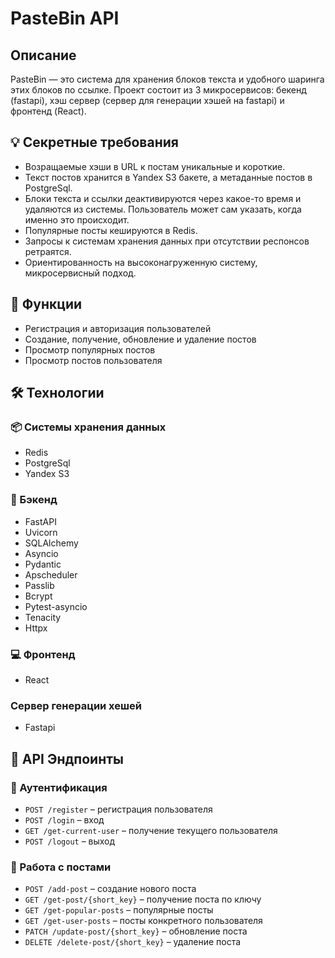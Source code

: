 # PasteBin API

## Описание
PasteBin — это система для хранения блоков текста и удобного шаринга этих блоков 
по ссылке.
Проект состоит из 3 микросервисов: бекенд (fastapi), хэш сервер (сервер для 
генерации хэшей на fastapi) и фронтенд (React).

## 💡 Секретные требования
- Возращаемые хэши в URL к постам уникальные и короткие.
- Текст постов хранится в Yandex S3 бакете, а метаданные постов в  PostgreSql.
- Блоки текста и ссылки деактивируются через какое-то время и удаляются из системы. Пользователь может сам указать, когда именно это происходит.
- Популярные посты кешируются в Redis.
- Запросы к системам хранения данных при отсутствии респонсов ретраятся.
- Ориентированность на высоконагруженную систему, микросервисный подход.

## 📌 Функции
- Регистрация и авторизация пользователей
- Создание, получение, обновление и удаление постов
- Просмотр популярных постов
- Просмотр постов пользователя

## 🛠 Технологии

### 📦 Системы хранения данных
- Redis
- PostgreSql
- Yandex S3

### 📡 Бэкенд
- FastAPI
- Uvicorn
- SQLAlchemy
- Аsyncio
- Pydantic
- Apscheduler
- Passlib
- Bcrypt
- Pytest-asyncio
- Tenacity
- Httpx

### 💻 Фронтенд
- React

### Сервер генерации хешей
- Fastapi

## 🔗 API Эндпоинты

### 📌 Аутентификация
- `POST /register` – регистрация пользователя
- `POST /login` – вход
- `GET /get-current-user` – получение текущего пользователя
- `POST /logout` – выход

### 📌 Работа с постами
- `POST /add-post` – создание нового поста
- `GET /get-post/{short_key}` – получение поста по ключу
- `GET /get-popular-posts` – популярные посты
- `GET /get-user-posts` – посты конкретного пользователя
- `PATCH /update-post/{short_key}` – обновление поста
- `DELETE /delete-post/{short_key}` – удаление поста

